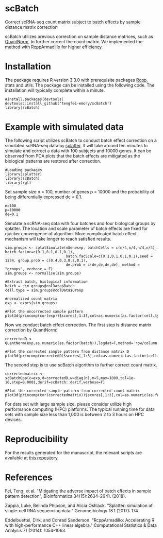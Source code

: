 # scBatch
Correct scRNA-seq count matrix subject to batch effects by sample distance matrix correction

scBatch utilizes previous correction on sample distance matrices, such as [QuantNorm](github.com/tengfei-emory/QuantNorm), to further correct the count matrix. We implemented the method with RcppArmadillo for higher efficiency.

# Installation
The package requires R version 3.3.0 with prerequisite packages [Rcpp](https://CRAN.R-project.org/package=Rcpp), stats and utils. The package can be installed using the following code. The installation will typically complete within a minute.
```{r}
#install.packages(devtools)
devtools::install_github('tengfei-emory/scBatch')
library(scBatch)
```

# Example with simulated data
The following script utilizes scBatch to conduct batch effect correction on a simulated scRNA-seq data by [splatter](https://bioconductor.org/packages/release/bioc/html/splatter.html). It will take around ten minutes to simulate and correct a data with 100 subjects and 10000 genes. It can be observed from PCA plots that the batch effects are mitigated as the biological patterns are restored after correction. 

```{r}
#Loading packages
library(splatter)
library(scBatch)
library(rgl)
```

Set sample size n = 100, number of genes p = 10000 and the probability of being differentially expressed de = 0.1.
```{r}
n=100
p=10000
de=0.1
```

Simulate a scRNA-seq data with four batches and four biological groups by splatter. The location and scale parameter of batch effects are fixed for quicker convergence of algorithm. More complicated batch effect mechanism will take longer to reach satisfied results.

```{r}
sim.groups <- splatSimulate(nGenes=p, batchCells = c(n/4,n/4,n/4,n/4), batch.facLoc=c(0.1,0.1,0.1,0.1),
                            batch.facScale=c(0.1,0.1,0.1,0.1),seed = 1234, group.prob = c(0.4,0.3,0.2,0.1),
                            de.prob = c(de,de,de,de), method = "groups", verbose = F)
sim.groups <- normalise(sim.groups)

#Extract batch, biological information
batch = sim.groups@colData$Batch
cell.type = sim.groups@colData$Group

#normalized count matrix
exp <- exprs(sim.groups)

#Plot the uncorrected sample pattern
plot3d(princomp(cor(exp))$scores[,1:3],col=as.numeric(as.factor(cell.type)))
```

Now we conduct batch effect correction. The first step is distance matrix correction by QuantNorm:

```{r}
correctedD <- QuantNorm(exp,as.numeric(as.factor(batch)),logdat=F,method='row/column',cor_method='pearson',max=5)

#Plot the corrected sample pattern from distance matrix D
plot3d(princomp(correctedD)$scores[,1:3],col=as.numeric(as.factor(cell.type)))
```

The second step is to use scBatch algorithm to further correct count matrix. 

```{r}
correctedmatrix <-scBatchCpp(c=exp,d=correctedD,w=diag(n),m=5,max=1000,tol=1e-10,step=0.0001,derif=scBatch::derif,verbose=T)

#Plot the corrected sample pattern from corrected count matrix
plot3d(princomp(cor(correctedmatrix))$scores[,1:3],col=as.numeric(as.factor(cell.type)))
```

For data set with large sample size, please consider utilize high performance computing (HPC) platforms. The typical running time for data sets with sample size less than 1,000 is between 2 to 3 hours on HPC devices.

# Reproducibility
For the results generated for the manuscript, the relevant scripts are available at [this repository](github.com/tengfei-emory/scBatch-paper-scripts).

# References
Fei, Teng, et al. "Mitigating the adverse impact of batch effects in sample pattern detection", Bioinformatics 34(15):2634–2641. (2018).

Zappia, Luke, Belinda Phipson, and Alicia Oshlack. "Splatter: simulation of single-cell RNA sequencing data." Genome biology 18.1 (2017): 174.

Eddelbuettel, Dirk, and Conrad Sanderson. "RcppArmadillo: Accelerating R with high-performance C++ linear algebra." Computational Statistics & Data Analysis 71 (2014): 1054-1063.
